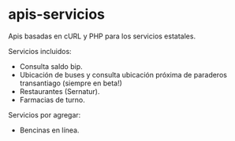 apis-servicios
==============

Apis basadas en cURL y PHP para los servicios estatales.

Servicios incluidos:
- Consulta saldo bip.
- Ubicación de buses y consulta ubicación próxima de paraderos transantiago (siempre en beta!)
- Restaurantes (Sernatur).
- Farmacias de turno.

Servicios por agregar:
- Bencinas en línea.
